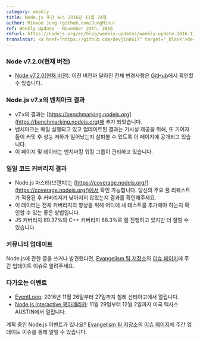 ```yaml
---
category: weekly
title: Node.js 주간 뉴스 2016년 11월 24일
author: Minwoo Jung (github.com/JungMinu)
ref: Weekly Update - November 24th, 2016
refurl: https://nodejs.org/en/blog/weekly-updates/weekly-update.2016-11-24
translator: <a href="https://github.com/devjin0617" target="_blank">devjin0617</a>
---
```


<!--
### Node v7.2.0 (Current)
-->

### Node v7.2.0(현재 버전)

<!--
* [Node v7.2.0 (Current)](https://nodejs.org/en/blog/release/v7.2.0/). The complete changelog can be found [on GitHub](https://github.com/nodejs/node/blob/master/CHANGELOG.md).
-->

* [Node v7.2.0(현재 버전)](https://nodejs.org/en/blog/release/v7.2.0/). 이전 버전과 달라진 전체 변경사항은 [GitHub](https://github.com/nodejs/node/blob/master/CHANGELOG.md)에서 확인할 수 있습니다.

<!--
### Node.js Benchmarks Results for v7.x
-->

### Node.js v7.x의 벤치마크 결과

<!--
* Results for v7.x added to [https://benchmarking.nodejs.org/](https://benchmarking.nodejs.org/)
* Benchmarks are curently run daily and the updated results published on this page in order to provide visibility and to encourage contributors to look for possible regressions after their commits go in.
* This page/data is maintained by the [benchmarking working group](https://github.com/nodejs/benchmarking/blob/master/README.md).
-->

* v7.x의 결과는 [https://benchmarking.nodejs.org](https://benchmarking.nodejs.org)에 추가 되었습니다.
* 벤치마크는 매일 실행되고 있고 업데이트된 결과는 가시성 제공을 위해, 또 기여자들이 커밋 후 성능 저하가 일어났는지 살펴볼 수 있도록 이 페이지에 공개되고 있습니다.
* 이 페이지 및 데이터는 벤치마킹 워킹 그룹이 관리하고 있습니다.

<!--
### Daily Code Coverage Results
-->

### 일일 코드 커버리지 결과

<!--
* Now available for Node.js master at: https://coverage.nodejs.org/. Please check results after your major PRs land to ensure coverage is not regressed.
* This data is also a good way to identify where new tests can be added to improve the overall coverage numbers. 
* We are doing pretty well at 89.37% JS coverage and 88.3% C++ coverage but we can always do better.
-->

* Node.js 마스터(브랜치)는 [https://coverage.nodejs.org/](https://coverage.nodejs.org/)에서 확인 가능합니다. 당신의 주요 풀 리퀘스트가 적용된 후 커버리지가 낮아지지 않았는지 결과를 확인해주세요.
* 이 데이터는 전체 커버리지의 향상을 위해 어디에 새 테스트를 추가해야 하는지 확인할 수 있는 좋은 방법입니다.
* JS 커버리지 89.37%와 C++ 커버리지 88.3%로 잘 진행하고 있지만 더 잘할 수 있습니다.

<!--
### Community Updates
-->

### 커뮤니티 업데이트

<!--
* [#NeedToNode Recap: Achieving End-to-End Security with Node.js](https://nodesource.com/blog/achieving-end-to-end-security-with-node-js-recap): an overview of a few Node.js module vulnerabilities, and how we can make security with Node.js easier with NodeSource N|Solid and Snyk.
* [Last Week in Node.js Working Groups - November, 14 2016](https://nodesource.com/blog/last-week-in-node-js-working-groups-november-14-2016): While seeming to be a quiet week on the surface, last week there was a fair amount of activity in many important projects.
* [7 More npm Tricks to Knock Your Wombat Socks Off](https://nodesource.com/blog/seven-more-npm-tricks-to-knock-your-wombat-socks-off): we’ve gone through and collected yet another set of really awesome and useful tricks to speed up your productivity when using npm - with Node.js, on the front-end, or for anything else.
-->


<!--
If you have spotted or written something about Node.js, do come over to our [Evangelism team repo](https://github.com/nodejs/evangelism) and suggest it on the [Issues page](https://github.com/nodejs/evangelism/issues), specifically the Weekly Updates issue.
-->

Node.js에 관한 글을 쓰거나 발견했다면, [Evangelism 팀 저장소](https://github.com/nodejs/evangelism)의 [이슈 페이지](https://github.com/nodejs/evangelism/issues/)에 주간 업데이트 이슈로 알려주세요.

<!--
### Upcoming Events
-->

### 다가오는 이벤트

<!--
* [EventLoop](http://eventloop.noders.com/): 26th - 27th November, 2016 · Santiago, Chile.
* [Node.js Interactive North America](http://events.linuxfoundation.org/events/node-interactive): November 29th - December 2nd · AUSTIN, TEXAS, US
-->

* [EventLoop](http://eventloop.noders.com/): 2016년 11월 26일부터 27일까지 칠레 산티아고에서 열립니다.
* [Node.js Interactive 북아메리카](http://events.linuxfoundation.org/events/node-interactive): 11월 29일부터 12월 2일까지 미국 텍사스 AUSTIN에서 열립니다.

<!--
Have an event about Node.js coming up? You can put your events here through the [Evangelism team repo](https://github.com/nodejs/evangelism) and announce it in the [Issues page](https://github.com/nodejs/evangelism/issues), specifically the Weekly Updates issue.
-->

계획 중인 Node.js 이벤트가 있나요? [Evangelism 팀 저장소](https://github.com/nodejs/evangelism)의 [이슈 페이지](https://github.com/nodejs/evangelism/issues)에 주간 업데이트 이슈를 통해 알릴 수 있습니다.